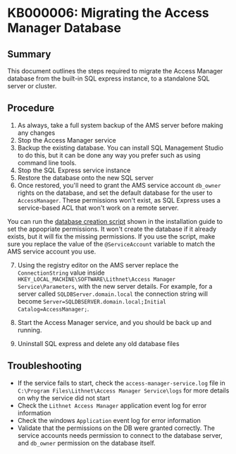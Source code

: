 # KB000006: Migrating the Access Manager Database

## Summary

This document outlines the steps required to migrate the Access Manager database from the built-in SQL express instance, to a standalone SQL server or cluster.

## Procedure

1. As always, take a full system backup of the AMS server before making any changes
2. Stop the Access Manager service
3. Backup the existing database. You can install SQL Management Studio to do this, but it can be done any way you prefer such as using command line tools.
4. Stop the SQL Express service instance
5. Restore the database onto the new SQL server
6. Once restored, you'll need to grant the AMS service account `db_owner` rights on the database, and set the default database for the user to `AccessManager`. These permissions won't exist, as SQL Express uses a service-based ACL that won't work on a remote server.

You can run the [database creation script](../../installation/installing-the-access-manager-server/sql-installation-options) shown in the installation guide to set the appopriate permissions. It won't create the database if it already exists, but it will fix the missing permissions. If you use the script, make sure you replace the value of the `@ServiceAccount` variable to match the AMS service account you use.

7. Using the registry editor on the AMS server replace the `ConnectionString` value inside `HKEY_LOCAL_MACHINE\SOFTWARE\Lithnet\Access Manager Service\Parameters`, with the new server details. For example, for a server called  `SQLDBServer.domain.local` the connection string will become `Server=SQLDBSERVER.domain.local;Initial Catalog=AccessManager;`. 

8. Start the Access Manager service, and you should be back up and running.
9. Uninstall SQL express and delete any old database files

## Troubleshooting
- If the service fails to start, check the `access-manager-service.log` file in `C:\Program Files\Lithnet\Access Manager Service\logs` for more details on why the service did not start
- Check the `Lithnet Access Manager` application event log for error information
- Check the windows `Application` event log for error information
- Validate that the permissions on the DB were granted correctly. The service accounts needs permission to connect to the database server, and `db_owner` permission on the database itself.